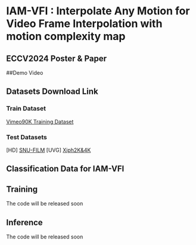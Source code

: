 # IAM-VFI : Interpolate Any Motion for Video Frame Interpolation with motion complexity map


## ECCV2024 Poster & Paper

##Demo Video

## Datasets Download Link
### Train Dataset
[Vimeo90K Training Dataset](http://toflow.csail.mit.edu/)
### Test Datasets
[HD]
[SNU-FILM](https://myungsub.github.io/CAIN/)
[UVG]
[Xiph2K&4K](https://github.com/sniklaus/softmax-splatting/blob/master/benchmark_xiph.py)

## Classification Data for IAM-VFI

## Training
The code will be released soon
## Inference
The code will be released soon
